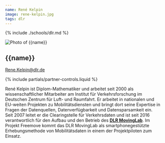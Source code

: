 ```yaml
---
name: René Kelpin
image: rene-kelpin.jpg
tags: dlr
---
```


{% include ./schools/dlr.md %}

<div class="component-partner">

![Photo of {{name}}](/assets/images/{{image}})

<div>

## {{name}}

[Rene.Kelpin@dlr.de](mailto:Rene.Kelpin@dlr.de)


</div>
{% include partials/partner-controls.liquid %}
</div>

René Kelpin ist Diplom-Mathematiker und arbeitet seit 2000 als wissenschaftlicher Mitarbeiter am Institut für Verkehrsforschung im Deutschen Zentrum für Luft- und Raumfahrt. Er arbeitet in nationalen und EU-weiten Projekten zu Mobilitätsdiensten und bringt dort seine Expertise in Fragen der Datenquellen, Datenverfügbarkeit und Datensparsamkeit ein. Seit 2007 leitet er die Clearingstelle für Verkehrsdaten und ist seit 2016 verantwortlich für den Aufbau und den Betrieb des **[DLR MovingLab](https://movinglab.dlr.de)**. Im Projekt Freemove kommt das DLR MovingLab als smartphonegestützte Erhebungsmethode von Mobilitätsdaten in einem der Projektpiloten zum Einsatz.